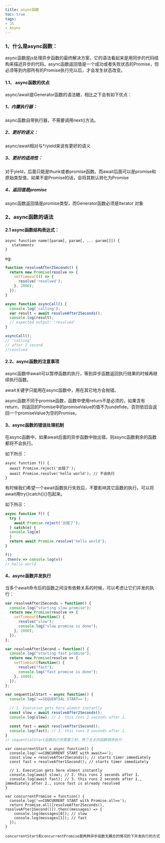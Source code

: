 ```yaml
---
title: async函数
toc: true
tags: 
- JS
- Async
---
```

### 1、什么是async函数：

async函数是js处理异步函数的最终解决方案，它的语法看起来是用同步的代码结构来描述异步的代码。async函数返回值是一个成功或者失败状态的Promise，但必须等到内部所有的Promise执行完以后，才会发生状态改变。

#### 1.1、 async函数的优点
async/await是Generator函数的语法糖，相比之下会有如下优点：

##### 1、内置执行器：

async函数自带执行器，不需要调用next()方法。

##### 2、更好的语义：

async/await相对与*/yield来说有更好的语义

##### 3、更好的适用性：
对于yield，后面只能是thunk或者promise函数。而await后面可以是promise和原始类型值，如果不是Promise的话，会将其默认转化为Promise

##### 4、返回值是promise
async函数返回值是promise类型，而Generator函数必须是Iterator 对象
<!--more-->
### 2、async函数的语法
#### 2.1 async函数结构表达式：

```
async function name([param[, param[, ... param]]]) {
   statements
}
```
eg:

```js
function resolveAfter2Seconds() {
  return new Promise(resolve => {
    setTimeout(() => {
      resolve('resolved');
    }, 2000);
  });
}

async function asyncCall() {
  console.log('calling');
  var result = await resolveAfter2Seconds();
  console.log(result);
  // expected output: 'resolved'
}

asyncCall();
// 'calling'
// after 2 second
//resolved 
```
#### 2.2、async函数的注意事项
async函数中await可以暂停函数的执行，等到异步函数返回执行结果的时候再继续执行函数。

await关键字只能用在async函数中，用在其它地方会抛错。

async函数不同于promise函数，函数中使用return不是必须的，如果含有return，则返回的Promise中的promiseValue的值不为undefide。否则依旧会返回一个promiseValue为空的Promise。

#### 3、async函数的错误处理机制

在async函数中，如果await后面的异步函数中抛出错，则async函数剩余的函数都将不会执行。

如下所示：
```
async function f() {
  await Promise.reject('出错了');
  await Promise.resolve('hello world'); // 不会执行
}
```
有时候我们希望一个await函数执行失败后，不要影响其它函数的执行。可以将await用try{}catch(){}包起来。

如下所示：
```js
async function f() {
  try {
    await Promise.reject('出错了');
  } catch(e) {
  console.log(e)
  }
  return await Promise.resolve('hello world');
}

f()
.then(v => console.log(v))
// hello world

```
#### 4、async函数并发执行
当多个await命令后的函数之间没有依赖关系的时候，可以考虑让它们并发的执行：

```js
var resolveAfter2Seconds = function() {
  console.log("starting slow promise");
  return new Promise(resolve => {
    setTimeout(function() {
      resolve("slow");
      console.log("slow promise is done");
    }, 2000);
  });
};

var resolveAfter1Second = function() {
  console.log("starting fast promise");
  return new Promise(resolve => {
    setTimeout(function() {
      resolve("fast");
      console.log("fast promise is done");
    }, 1000);
  });
};
```

```js
var sequentialStart = async function() {
  console.log('==SEQUENTIAL START==');

  // 1. Execution gets here almost instantly
  const slow = await resolveAfter2Seconds();
  console.log(slow); // 2. this runs 2 seconds after 1.

  const fast = await resolveAfter1Second();
  console.log(fast); // 3. this runs 3 seconds after 1.
}
// sequentialStart函数执行完需要三秒，两个无关的函数顺序执行
```

```
var concurrentStart = async function() {
  console.log('==CONCURRENT START with await==');
  const slow = resolveAfter2Seconds(); // starts timer immediately
  const fast = resolveAfter1Second(); // starts timer immediately

  // 1. Execution gets here almost instantly
  console.log(await slow); // 2. this runs 2 seconds after 1.
  console.log(await fast); // 3. this runs 2 seconds after 1., immediately after 2., since fast is already resolved
}
```
```
var concurrentPromise = function() {
  console.log('==CONCURRENT START with Promise.all==');
  return Promise.all([resolveAfter2Seconds(), resolveAfter1Second()]).then((messages) => {
    console.log(messages[0]); // slow
    console.log(messages[1]); // fast
  });
}
```
`concurrentStart和concurrentPromise是两种异步函数无耦合的情况的下并发执行的方式
`




